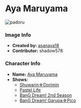 # Aya Maruyama

![padoru](https://raw.githubusercontent.com/shadow578/Padoru-Padoru/master/Padoru/bang-dream/bang-dream-aya-maruyama.png "Aya Maruyama")

### Image Info
* **Created by:**    [asanava18](https://twitter.com/asanava18/status/1075978864277512194)
* **Contributor:**   shadow578

### Character Info
* **Name:**   [Aya Maruyama](https://myanimelist.net/character/157529)
* **Shows:**
  * [Shuwarin☆Dorimin](https://myanimelist.net/anime/36919/Shuwarin☆Dorimin)
  * [Pastel Life](https://myanimelist.net/anime/37778/Pastel_Life)
  * [BanG Dream! 2nd Season](https://myanimelist.net/anime/37869/BanG_Dream_2nd_Season)
  * [BanG Dream! Garupa☆Pico](https://myanimelist.net/anime/37873/BanG_Dream_Garupa☆Pico)
